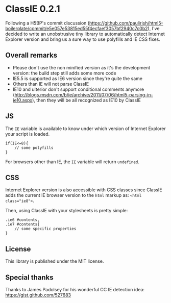 ClassIE 0.2.1
=============

Following a H5BP's commit discussion (https://github.com/paulirish/html5-boilerplate/commit/e5e057e53815ed55f4ecfaef3057bf2940c7c0b2), I've decided to write an unobstrusive tiny library to automatically detect Internet Explorer version and bring us a sure way to use polyfills and IE CSS fixes.

Overall remarks
---------------

- Please don't use the non minified version as it's the development version: the build step still adds some more code
- IE5.5 is supported as IE6 version since they're quite the same
- Others than IE will not parse ClassIE
- IE10 and ulterior don't support conditional comments anymore (http://blogs.msdn.com/b/ie/archive/2011/07/06/html5-parsing-in-ie10.aspx), then they will be all recognized as IE10 by ClassIE

JS
--

The `IE` variable is available to know under which version of Internet Explorer your script is loaded.

    if(IE<=8){
        // some polyfills
    }

For browsers other than IE, the `IE` variable will return `undefined`.

CSS
---

Internet Explorer version is also accessible with CSS classes since ClassIE adds the current IE browser version to the `html` markup as: `<html class="ie8">`.

Then, using ClassIE with your stylesheets is pretty simple:

    .ie6 #contents,
    .ie7 #contents{
        // some specific properties
    }

License
-------

This library is published under the MIT license.

Special thanks
--------------

Thanks to James Padolsey for his wonderful CC IE detection idea: https://gist.github.com/527683
